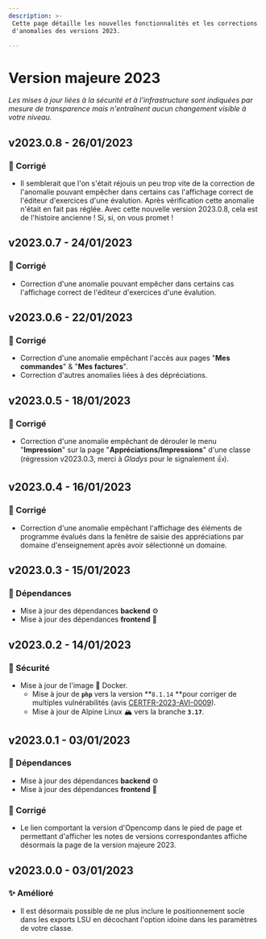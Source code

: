 ```yaml
---
description: >-
 Cette page détaille les nouvelles fonctionnalités et les corrections
 d'anomalies des versions 2023.

---
```


# Version majeure 2023

*Les mises à jour liées à la sécurité et à l'infrastructure sont indiquées par mesure de transparence mais n'entraînent aucun changement visible à votre niveau.*

## v2023.0.8 - 26/01/2023

### :bug: Corrigé

* Il semblerait que l'on s'était réjouis un peu trop vite de la correction de l'anomalie pouvant empêcher dans certains cas l'affichage correct de l'éditeur d'exercices d'une évalution. Après vérification cette anomalie n'était en fait pas réglée. Avec cette nouvelle version 2023.0.8, cela est de l'histoire ancienne ! Si, si, on vous promet !

## v2023.0.7 - 24/01/2023

### :bug: Corrigé

* Correction d'une anomalie pouvant empêcher dans certains cas l'affichage correct de l'éditeur d'exercices d'une évalution.

## v2023.0.6 - 22/01/2023

### :bug: Corrigé

* Correction d'une anomalie empêchant l'accès aux pages "**Mes commandes**" & "**Mes factures**".
* Correction d'autres anomalies liées à des dépréciations.

## v2023.0.5 - 18/01/2023

### :bug: Corrigé

* Correction d'une anomalie empêchant de dérouler le menu "**Impression**" sur la page "**Appréciations/Impressions**" d'une classe (régression v2023.0.3, merci à *Gladys* pour le signalement :+1:).

## v2023.0.4 - 16/01/2023

### :bug: Corrigé

* Correction d'une anomalie empêchant l'affichage des éléments de programme évalués dans la fenêtre de saisie des appréciations par domaine d'enseignement après avoir sélectionné un domaine.

## v2023.0.3 - 15/01/2023

### :arrows_counterclockwise: Dépendances

- Mise à jour des dépendances **backend** :gear:
- Mise à jour des dépendances **frontend** :art:

## v2023.0.2 - 14/01/2023

### :closed_lock_with_key: Sécurité

* Mise à jour de l'image :whale: Docker.
  * Mise à jour de **`php`** vers la version **`8.1.14` **pour corriger de multiples vulnérabilités (avis [CERTFR-2023-AVI-0009](https://www.cert.ssi.gouv.fr/avis/CERTFR-2023-AVI-0009/)).
  * Mise à jour de Alpine Linux :mountain_snow: vers la branche **`3.17`**.

## v2023.0.1 - 03/01/2023

### :arrows_counterclockwise: Dépendances

- Mise à jour des dépendances **backend** :gear:
- Mise à jour des dépendances **frontend** :art:

### :bug: Corrigé

- Le lien comportant la version d'Opencomp dans le pied de page et permettant d'afficher les notes de versions correspondantes affiche désormais la page de la version majeure 2023.

## v2023.0.0 - 03/01/2023

### :sparkles: Amélioré

- Il est désormais possible de ne plus inclure le positionnement socle dans les exports LSU en décochant l'option idoine dans les paramètres de votre classe.
